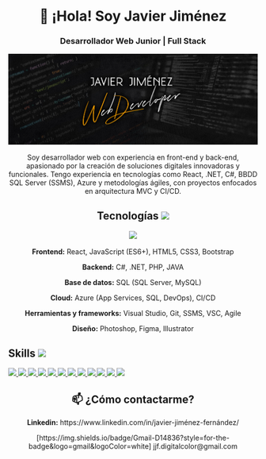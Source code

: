 <!-- Comentario aquí -->
<div align="center">
  <h1>👋 ¡Hola! Soy Javier Jiménez</h1>
  <h3>Desarrollador Web Junior | Full Stack</h3>

  ![Banner](https://github.com/JaviJimenezFernandez/JaviJimenezFernandez/blob/main/BannerGithub.jpg)

  <p>Soy desarrollador web con experiencia en front-end y back-end, apasionado por la creación de soluciones digitales innovadoras y funcionales.
  Tengo experiencia en tecnologías como React, .NET, C#, BBDD SQL Server (SSMS), Azure y metodologías ágiles, con proyectos enfocados en arquitectura MVC y CI/CD.<p>

</div>

<section align="center">
  <h2>Tecnologías <img src = "https://media2.giphy.com/media/QssGEmpkyEOhBCb7e1/giphy.gif?cid=ecf05e47a0n3gi1bfqntqmob8g9aid1oyj2wr3ds3mg700bl&rid=giphy.gif" width = 32px></h2>
  <article>
    <a href= https://github.com/Aditya664?tab=repositories&q=&type=&language=reactjs&sort= > <img width ='32px' src ='https://raw.githubusercontent.com/rahulbanerjee26/githubAboutMeGenerator/main/icons/reactjs.svg'> </a>
    <p><strong>Frontend:</strong> React, JavaScript (ES6+), HTML5, CSS3, Bootstrap</p>
    <p><strong>Backend:</strong> C#, .NET, PHP, JAVA</p>
    <p><strong>Base de datos:</strong> SQL (SQL Server, MySQL)</p>
    <p><strong>Cloud:</strong> Azure (App Services, SQL, DevOps), CI/CD</p>
    <p><strong>Herramientas y frameworks:</strong> Visual Studio, Git, SSMS, VSC, Agile</p>
    <p><strong>Diseño:</strong> Photoshop, Figma, Illustrator</p>
  </article>
</section>

<h2> Skills <img src = "https://media2.giphy.com/media/QssGEmpkyEOhBCb7e1/giphy.gif?cid=ecf05e47a0n3gi1bfqntqmob8g9aid1oyj2wr3ds3mg700bl&rid=giphy.gif" width = 32px> </h2>
<a href= https://github.com/Aditya664?tab=repositories&q=&type=&language=python&sort= > <img width ='32px' src ='https://raw.githubusercontent.com/rahulbanerjee26/githubAboutMeGenerator/main/icons/python.svg'> </a>
<a href= https://github.com/Aditya664?tab=repositories&q=&type=&language=reactjs&sort= > <img width ='32px' src ='https://raw.githubusercontent.com/rahulbanerjee26/githubAboutMeGenerator/main/icons/reactjs.svg'> </a>
<a href= https://github.com/Aditya664?tab=repositories&q=&type=&language=javascript&sort= > <img width ='32px' src ='https://raw.githubusercontent.com/rahulbanerjee26/githubAboutMeGenerator/main/icons/javascript.svg'> </a>
<a href= https://github.com/Aditya664?tab=repositories&q=&type=&language=scikit&sort= > <img width ='32px' src ='https://raw.githubusercontent.com/rahulbanerjee26/githubAboutMeGenerator/main/icons/scikit.svg'> </a>
<a href= https://github.com/Aditya664?tab=repositories&q=&type=&language=c&sort= > <img width ='32px' src ='https://raw.githubusercontent.com/rahulbanerjee26/githubAboutMeGenerator/main/icons/c.svg'> </a>
<a href= https://github.com/Aditya664?tab=repositories&q=&type=&language=cpp&sort= > <img width ='32px' src ='https://raw.githubusercontent.com/rahulbanerjee26/githubAboutMeGenerator/main/icons/cpp.svg'> </a>
<a href= https://github.com/Aditya664?tab=repositories&q=&type=&language=sqlite&sort= > <img width ='32px' src ='https://raw.githubusercontent.com/rahulbanerjee26/githubAboutMeGenerator/main/icons/sqlite.svg'> </a>
<a href= https://github.com/Aditya664?tab=repositories&q=&type=&language=pytorch&sort= > <img width ='32px' src ='https://raw.githubusercontent.com/rahulbanerjee26/githubAboutMeGenerator/main/icons/pytorch.svg'> </a>
<a href= https://github.com/Aditya664?tab=repositories&q=&type=&language=css&sort= > <img width ='32px' src ='https://raw.githubusercontent.com/rahulbanerjee26/githubAboutMeGenerator/main/icons/css.svg'> </a>
<a href= https://github.com/Aditya664?tab=repositories&q=&type=&language=html&sort= > <img width ='32px' src ='https://raw.githubusercontent.com/rahulbanerjee26/githubAboutMeGenerator/main/icons/html.svg'> </a>
<a href= https://github.com/Aditya664?tab=repositories&q=&type=&language=android&sort= > <img width ='32px' src ='https://raw.githubusercontent.com/rahulbanerjee26/githubAboutMeGenerator/main/icons/android.svg'> </a>
<a href= https://github.com/Aditya664?tab=repositories&q=&type=&language=csharp&sort= > <img width ='32px' src ='https://raw.githubusercontent.com/rahulbanerjee26/githubAboutMeGenerator/main/icons/csharp.svg'> </a>


<section align="center">
  <h2>📫 ¿Cómo contactarme?</h2>
  <p><strong>Linkedin:</strong> https://www.linkedin.com/in/javier-jiménez-fernández/</p>
  <!--<p><strong>Correo electrónico:</strong> jjf.digitalcolor@gmail.com</p>-->
  <p>[https://img.shields.io/badge/Gmail-D14836?style=for-the-badge&logo=gmail&logoColor=white] jjf.digitalcolor@gmail.com</p>
</section>

